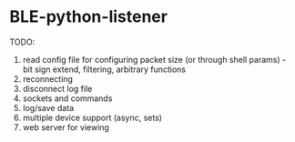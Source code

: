 
# BLE-python-listener

TODO:

1. read config file for configuring packet size (or through shell params) - bit sign extend, filtering, arbitrary functions
1. reconnecting
1. disconnect log file
1. sockets and commands
1. log/save data
1. multiple device support (async, sets)
1. web server for viewing
